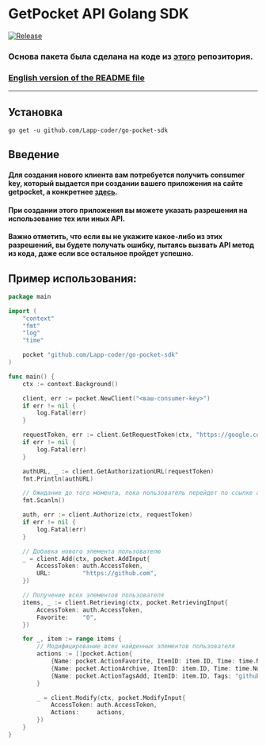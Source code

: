 # GetPocket API Golang SDK

[![Release](https://img.shields.io/badge/release-v1.0.3-blue)](https://github.com/Lapp-coder/go-pocket-sdk/releases)

### Основа пакета была сделана на коде из [этого](https://github.com/zhashkevych/go-pocket-sdk) репозитория.

### [English version of the README file](README.md)

***

## Установка
```go get -u github.com/Lapp-coder/go-pocket-sdk```

## Введение
#### Для создания нового клиента вам потребуется получить consumer key, который выдается при создании вашего приложения на сайте getpocket, а конкретнее [здесь](https://getpocket.com/developer/apps/new). 
#### При создании этого приложения вы можете указать разрешения на использование тех или иных API. 
#### Важно отметить, что если вы не укажите какое-либо из этих разрешений, вы будете получать ошибку, пытаясь вызвать API метод из кода, даже если все остальное пройдет успешно.

## Пример использования:
```go
package main

import (
	"context"
	"fmt"
	"log"
	"time"

	pocket "github.com/Lapp-coder/go-pocket-sdk"
)

func main() {
	ctx := context.Background()

	client, err := pocket.NewClient("<ваш-consumer-key>")
	if err != nil {
		log.Fatal(err)
	}

	requestToken, err := client.GetRequestToken(ctx, "https://google.com", "")
	if err != nil {
		log.Fatal(err)
	}

	authURL, _ := client.GetAuthorizationURL(requestToken)
	fmt.Println(authURL)

	// Ожидание до того момента, пока пользователь перейдет по ссылке авторизации и предоставит права приложению.
	fmt.Scanln()

	auth, err := client.Authorize(ctx, requestToken)
	if err != nil {
		log.Fatal(err)
	}

	// Добавка нового элемента пользователю
	_ = client.Add(ctx, pocket.AddInput{
		AccessToken: auth.AccessToken,
		URL:         "https://github.com",
	})

	// Получение всех элементов пользователя
	items, _ := client.Retrieving(ctx, pocket.RetrievingInput{
		AccessToken: auth.AccessToken,
		Favorite:    "0",
	})

	for _, item := range items {
		// Модифицирование всех найденных элементов пользователя
		actions := []pocket.Action{
			{Name: pocket.ActionFavorite, ItemID: item.ID, Time: time.Now().Unix()},
			{Name: pocket.ActionArchive, ItemID: item.ID, Time: time.Now().Unix()},
			{Name: pocket.ActionTagsAdd, ItemID: item.ID, Tags: "github.com, github, system-version-control"},
		}

		_ = client.Modify(ctx, pocket.ModifyInput{
			AccessToken: auth.AccessToken,
			Actions:     actions,
		})
	}
}
```
